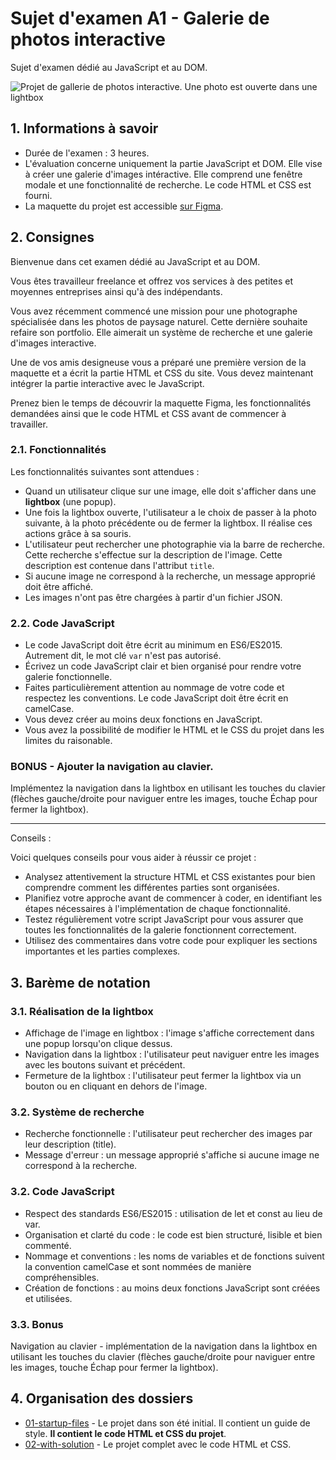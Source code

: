 # Sujet d'examen A1 - Galerie de photos interactive

Sujet d'examen dédié au JavaScript et au DOM.

![Projet de gallerie de photos interactive. Une photo est ouverte dans une lightbox](./interactive-photo-gallery.png)


## 1. Informations à savoir

- Durée de l'examen : 3 heures.
- L'évaluation concerne uniquement la partie JavaScript et DOM. Elle vise à créer une galerie d'images intéractive. Elle comprend une fenêtre modale et une fonctionnalité de recherche. Le code HTML et CSS est fourni.
- La maquette du projet est accessible [sur Figma](https://www.figma.com/design/FsNCpuBrzebZRlJ4KlOQNX/interactive-photo-gallery?node-id=0-1&t=3GLlhdmpdMFerloa-1).


## 2. Consignes

Bienvenue dans cet examen dédié au JavaScript et au DOM.

Vous êtes travailleur freelance et offrez vos services à des petites et moyennes entreprises ainsi qu'à des indépendants.

Vous avez récemment commencé une mission pour une photographe spécialisée dans les photos de paysage naturel. Cette dernière souhaite refaire son portfolio. Elle aimerait un système de recherche et une galerie d'images interactive.

Une de vos amis designeuse vous a préparé une première version de la maquette et a écrit la partie HTML et CSS du site. Vous devez maintenant intégrer la partie interactive avec le JavaScript.

Prenez bien le temps de découvrir la maquette Figma, les fonctionnalités demandées ainsi que le code HTML et CSS avant de commencer à travailler.

### 2.1. Fonctionnalités
Les fonctionnalités suivantes sont attendues :

- Quand un utilisateur clique sur une image, elle doit s'afficher dans une **lightbox** (une popup).
- Une fois la lightbox ouverte, l'utilisateur a le choix de passer à la photo suivante, à la photo précédente ou de fermer la lightbox. Il réalise ces actions grâce à sa souris.
- L'utilisateur peut rechercher une photographie via la barre de recherche. Cette recherche s'effectue sur la description de l'image. Cette description est contenue dans l'attribut `title`.
- Si aucune image ne correspond à la recherche, un message approprié doit être affiché.
- Les images n'ont pas  être chargées à partir d'un fichier JSON.

### 2.2. Code JavaScript
- Le code JavaScript doit être écrit au minimum en ES6/ES2015. Autrement dit, le mot clé `var` n'est pas autorisé.
- Écrivez un code JavaScript clair et bien organisé pour rendre votre galerie fonctionnelle.
- Faites particulièrement attention au nommage de votre code et respectez les conventions. Le code JavaScript doit être écrit en camelCase.
- Vous devez créer au moins deux fonctions en JavaScript. 
- Vous avez la possibilité de modifier le HTML et le CSS du projet dans les limites du raisonable.

### BONUS - Ajouter la navigation au clavier.

Implémentez la navigation dans la lightbox en utilisant les touches du clavier (flèches gauche/droite pour naviguer entre les images, touche Échap pour fermer la lightbox).

---

Conseils :

Voici quelques conseils pour vous aider à réussir ce projet :

- Analysez attentivement la structure HTML et CSS existantes pour bien comprendre comment les différentes parties sont organisées.
- Planifiez votre approche avant de commencer à coder, en identifiant les étapes nécessaires à l'implémentation de chaque fonctionnalité.
- Testez régulièrement votre script JavaScript pour vous assurer que toutes les fonctionnalités de la galerie fonctionnent correctement.
- Utilisez des commentaires dans votre code pour expliquer les sections importantes et les parties complexes.



## 3. Barème de notation

### 3.1. Réalisation de la lightbox
- Affichage de l'image en lightbox : l'image s'affiche correctement dans une popup lorsqu'on clique dessus.
- Navigation dans la lightbox : l'utilisateur peut naviguer entre les images avec les boutons suivant et précédent.
- Fermeture de la lightbox : l'utilisateur peut fermer la lightbox via un bouton ou en cliquant en dehors de l'image.


### 3.2. Système de recherche
- Recherche fonctionnelle : l'utilisateur peut rechercher des images par leur description (title).
- Message d'erreur : un message approprié s'affiche si aucune image ne correspond à la recherche.

### 3.2. Code JavaScript
- Respect des standards ES6/ES2015 : utilisation de let et const au lieu de var.
- Organisation et clarté du code : le code est bien structuré, lisible et bien commenté.
- Nommage et conventions : les noms de variables et de fonctions suivent la convention camelCase et sont nommées de manière compréhensibles.
- Création de fonctions : au moins deux fonctions JavaScript sont créées et utilisées.


### 3.3. Bonus
Navigation au clavier - implémentation de la navigation dans la lightbox en utilisant les touches du clavier (flèches gauche/droite pour naviguer entre les images, touche Échap pour fermer la lightbox).


## 4. Organisation des dossiers

- [01-startup-files](./01-startup-files/) - Le projet dans son été initial. Il contient un guide de style. **Il contient le code HTML et CSS du projet**.
- [02-with-solution](./02-with-solution/) - Le projet complet avec le code HTML et CSS.


